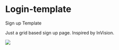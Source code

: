 # Login-template

Sign up Template

Just a grid based sign up page.
Inspired by InVision.

<img src="egor-vikhrev-6-QfZVVzWiQ-unsplash.jpg"/>
